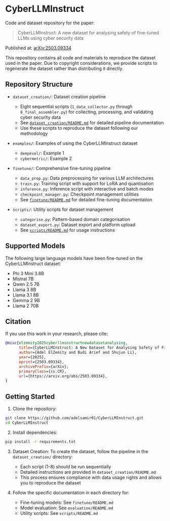 # CyberLLMInstruct

Code and dataset repository for the paper:
> CyberLLMInstruct: A new dataset for analysing safety of fine-tuned LLMs using cyber security data

Published at: [arXiv:2503.09334](https://arxiv.org/abs/2503.09334)

This repository contains all code and materials to reproduce the dataset used in the paper. Due to copyright considerations, we provide scripts to regenerate the dataset rather than distributing it directly.

## Repository Structure

* `dataset_creation/`: Dataset creation pipeline
  - Eight sequential scripts (`1_data_collector.py` through `8_final_assembler.py`) for collecting, processing, and validating cyber security data
  - See [`dataset_creation/README.md`](dataset_creation/README.md) for detailed pipeline documentation
  - Use these scripts to reproduce the dataset following our methodology

* `examples/`: Examples of using the CyberLLMInstruct dataset
  - `deepeval/`: Example 1
  - `cybermetric/`: Example 2

* `finetune/`: Comprehensive fine-tuning pipeline
  - `data_prep.py`: Data preprocessing for various LLM architectures
  - `train.py`: Training script with support for LoRA and quantisation
  - `inference.py`: Inference script with interactive and batch modes
  - `checkpoint_manager.py`: Checkpoint management utilities
  - See [`finetune/README.md`](finetune/README.md) for detailed fine-tuning documentation
  
* `scripts/`: Utility scripts for dataset management
  - `categorise.py`: Pattern-based domain categorisation
  - `dataset_export.py`: Dataset export and platform upload
  - See [`scripts/README.md`](scripts/README.md) for usage instructions

## Supported Models

The following large language models have been fine-tuned on the CyberLLMInstruct dataset:
- Phi 3 Mini 3.8B
- Mistral 7B
- Qwen 2.5 7B
- Llama 3 8B
- Llama 3.1 8B
- Gemma 2 9B
- Llama 2 70B

## Citation

If you use this work in your research, please cite:

```bibtex
@misc{elzemity2025cyberllminstructnewdatasetanalysing,
      title={CyberLLMInstruct: A New Dataset for Analysing Safety of Fine-Tuned LLMs Using Cyber Security Data}, 
      author={Adel ElZemity and Budi Arief and Shujun Li},
      year={2025},
      eprint={2503.09334},
      archivePrefix={arXiv},
      primaryClass={cs.CR},
      url={https://arxiv.org/abs/2503.09334}, 
}
```

## Getting Started

1. Clone the repository:
```bash
git clone https://github.com/adelsamir01/CyberLLMInstruct.git
cd CyberLLMInstruct
```

2. Install dependencies:
```bash
pip install -r requirements.txt
```

3. Dataset Creation:
   To create the dataset, follow the pipeline in the `dataset_creation/` directory:
   - Each script (1-8) should be run sequentially
   - Detailed instructions are provided in `dataset_creation/README.md`
   - This process ensures compliance with data usage rights and allows you to reproduce the dataset

4. Follow the specific documentation in each directory for:
   - Fine-tuning models: See `finetune/README.md`
   - Model evaluation: See `evaluation/README.md`
   - Utility scripts: See `scripts/README.md`
